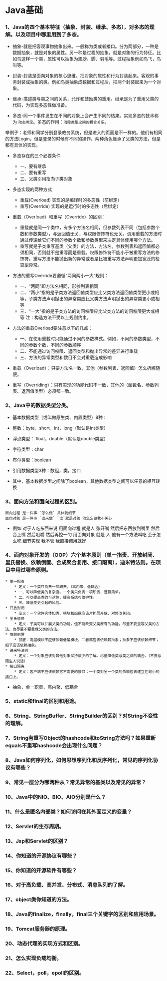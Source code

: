 # Java基础

### 1、Java的四个基本特征（抽象、封装、继承、多态），对多态的理解。以及项目中哪里用到了多态。

* 抽象-就是把客观事物抽象出来。一般称为类或者接口。分为两部分，一种是数据抽象，就是对象的属性。另一种是过程的抽象，就是对象的行为特征。比如鸟这样一个类，属性可以抽象为翅膀、脚、羽毛等。过程抽象例如鸟飞，鸟叫等。

* 封装-封装是面向对象的核心思维。把对象的属性和行为封装起来。客观的事务封装成抽象的类。例如鸟类抽象成数据和过程后，把两个封装起来为一个对象。

* 继承-描述类与类之间的关系，允许和鼓励类的重用。继承是为了重用父类的代码，为实现多态性做准备。

* 多态-同一个事件发生在不同的对象上会产生不同的结果。实现多态的技术称为 `动态绑定`。多态的作用：`消除类型之间的耦合关系`。

举例子：老师和同学分别登录教务系统，但是进入的页面是不一样的。他们有相同的方法Login，但是登录的时候有不同的操作。两种角色继承了父类的方法，但是都有具体的实现。

* 多态存在的三个必要条件
	* 一、要有继承
	* 二、要有重写
	* 三、父类引用指向子类对象

* 多态实现的两种方式
	* 重载(Overload) 实现的是编译时的多态性（前绑定）
	* 重写(Override) 实现的是运行时的多态性（后绑定）

* 重载（Overload）和重写（Override）的区别： 
	* 重载就是同一个类中，有多个方法名相同，但参数列表不同（包括参数个数和参数类型），与返回值无关，与权限修饰符也无关。调用重载的方法时通过传递给它们不同的参数个数和参数类型来决定具体使用哪个方法。 
	* 重写就是子类重写基类（父类）的方法，方法名，参数列表和返回值都必须相同，否则就不是重写而是重载。权限修饰符不能小于被重写方法的修饰符。重写方法不能抛出新的异常或者是比被重写方法声明更加宽泛的检查型异常。

* 方法的重写Override要遵循“两同两小一大”规则：
	* 一、“两同”即方法名相同，形参列表相同
	* 二、“两小”指的是子类方法返回值类型应比父类方法返回值类型更小或相等，子类方法声明抛出的异常类应比父类方法声明抛出的异常类更小或相等
	* 三、“一大”指的是子类方法的访问权限应比父类方法的访问权限更大或相等
注：构造方法不受以上规则约束。

* 方法的重载Overload要注意以下的几点：
	* 一、在使用重载时只能通过不同的参数样式。例如，不同的参数类型，不同的参数个数，不同的参数顺序
	* 二、不能通过访问权限、返回类型和抛出异常的差异进行重载
	* 三、方法的异常类型和数目不会对重载造成影响

* 重载（Overload）：只要方法名一致，其他（参数列表、返回值）怎么折腾随便。

* 重写（Overriding）：只有实现的功能代码不一致，其他的（函数名、参数列表、返回值类型）必须都一致。

### 2、Java中的数据类型分类。

* 基本数据类型（或叫做原生类、内置类型）8种：
* 整数：byte，short，int，long（默认是int类型）
* 浮点类型： float，double（默认是double类型）
* 字符类型：char
* 布尔类型：boolean

* 引用数据类型3种：数组，类，接口
* 其中，基本数据类型之间除了boolean，其他数据类型之间可以任意的相互转换

### 3、面向方法和面向过程的区别。
	面向过程 是一件事 `怎么做` 具体到细节
	面向对象 是一件事 `谁来做` `谁`就是对象 他怎么做我不关心
* 例如 对于人吃东西来说 用面向过程 就是人 张开嘴 然后把东西放到嘴里 然后合上嘴 然后咀嚼 然后再挖一勺 用面向对象 就是 人 他有一个方法叫吃 至于怎么吃 细节实现 我不管 我直接调用就好

### 4、面向对象开发的（OOP）六个基本原则（单一指责、开放封闭、里氏替换、依赖倒置、合成聚合复用、接口隔离），迪米特法则。在项目中用过哪些原则。
	* 单一指责 
		* 定义：一个类只负责一项职责。（高内聚、低耦合）
		* 一、可以降低类的复杂度。一个类只负责一项职责，逻辑简单。
		* 二、可以提高类的可读性，提高系统可维护性。
		* 三、降低变更引起的风险。
	* 开放封闭
		* 定义：一个软件实体如类、模块和函数应该对扩展开放，对修改关闭。
	* 里氏替换
		* 定义：子类可以扩展父类的功能，但不能改变父类原有的功能。尽量不要重写父类的方法，也尽量不要重载父类的方法。
	* 依赖倒置
		* 顶底：高层模块不应该依赖低层模块，二者都应该依赖其抽象；抽象不应该依赖细节；细节应该依赖抽象。
	* 迪米特法则
		* 定义：一个对象应该对其他对象保持最少的了解。尽量降低类与类之间的耦合。（不要与陌生人说话）
	* 接口隔离
		* 定义：客户端不应该依赖它不需要的接口；一个类对另一个类的依赖应该建立在最小的接口上。

* 抽象、单一职责、高内聚、低耦合
### 5、static和final的区别和用途。

### 6、String、StringBuffer、StringBuilder的区别？对String不变性的理解。

### 7、String有重写Object的hashcode和toString方法吗？如果重新equals不重写hashcode会出现什么问题？

### 8、Java如何序列化，如何思想序列化和反序列化，常见的序列化协议有哪些？

### 9、常见一层分为哪两种从？常见异常的基类以及常见的异常？

### 10、Java中的NIO、BIO、AIO分别是什么？

### 11、什么是匿名内部类？如何访问在其外面定义的变量？

### 12、Servlet的生存周期。

### 13、Jsp和Servlet的区别？

### 14、你知道的开源协议有哪些？

### 15、你知道的开源软件有哪些？

### 16、对于高负载、高并发、分布式、消息队列的了解。

### 17、object类你知道的方法。

### 18、Java的finalize，finally，final三个关键字的区别和应用场景。

### 19、Tomcat服务器的原理。

### 20、动态代理的实现方式和区别。

### 21、怎么实现负载均衡。

### 22、Select，poll，epoll的区别。